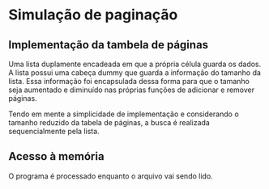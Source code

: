 # Simulação de paginação

## Implementação da tambela de páginas
Uma lista duplamente encadeada em que a própria célula guarda os dados. A lista possui uma cabeça dummy que guarda a informação do tamanho da lista. Essa informação foi encapsulada dessa forma para que o tamanho seja aumentado e diminuído nas próprias funções de adicionar e remover páginas.

Tendo em mente a simplicidade de implementação e considerando o tamanho reduzido da tabela de páginas, a busca é realizada sequencialmente pela lista.

## Acesso à memória
O programa é processado enquanto o arquivo vai sendo lido.